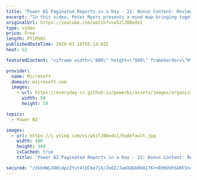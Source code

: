 ```yaml
---
title: "Power BI Paginated Reports in a Day - 22: Bonus Content: Review"
excerpt: "In this video, Peter Myers presents a mind map bringing together the report design concepts and how they relate.  The Power BI Paginated Reports in a Day online course aims to empower you as a report author with the technical knowledge required to create, publish, and distribute Power BI paginated reports."
originalUrl: https://youtube.com/watch?v=w5zlJ8BodxI
type: video
price: Free
length: PT1M56S
publishedDateTime: 2020-03-18T05:14:03Z
heat: 52

featuredContent: "<iframe width=\"800\" height=\"500\" frameborder=\"0\" src=\"https://www.youtube.com/embed/w5zlJ8BodxI\" allow=\"accelerometer; autoplay; encrypted-media; gyroscope; picture-in-picture\" allowfullscreen></iframe>"

provider:
  name: Microsoft
  domain: microsoft.com
  images:
    - url: https://everyday-cc.github.io/powerbi/assets/images/organizations/microsoft.com-50x50.jpg
      width: 50
      height: 50

topics:
  - Power BI

images:
  - url: https://i.ytimg.com/vi/w5zlJ8BodxI/hqdefault.jpg
    width: 480
    height: 360
    isCached: true
    title: "Power BI Paginated Reports in a Day - 22: Bonus Content: Review"

secured: "z3k0dWLXOHidpzJYst4lQCke7iX/ZoOZ/JwmXQG6Rb817K++B3HUVhSbRF5n4gt0eOsYXqXi5uPP5+RxogGQNcruwd7EBqkG6yxct0CutPa4Xcn3vL2uv0tSn7lW6hM7hftYw4vFITXLZLHYF9FC2sCT1+3q1aN/IpNlBgMGiiNeAYfwMcmDOjRfwzc2Uyqyol2l0PzWFi+y2rykq8oPhgcp2bGuIe0GlpgXcgC/G09is/FNAzSFUZ9o/ViJHV5ML6tywYKTN4VR6U6Q59nTlti2LbCMqbbMEsG2rKWNYoframhFia3DwJviBrq149Hvd9D2ANBJP21wnG0BqAsW5JE+YvDPRKPXohq9wUtsW3HE2s4svWvZ9arRPHmuuhvVcP3w0SrnLtRiVnobnGB5YDeVILew5UqnPKgcw82OugE=;mfZeneW912k4BZn0fRb/0g=="
---
```


